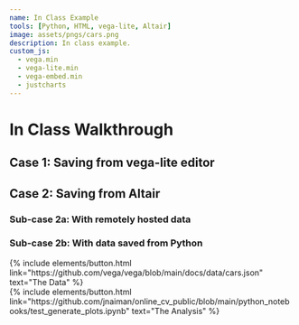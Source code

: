 ```yaml
---
name: In Class Example
tools: [Python, HTML, vega-lite, Altair]
image: assets/pngs/cars.png
description: In class example.
custom_js:
  - vega.min
  - vega-lite.min
  - vega-embed.min
  - justcharts
---
```



# In Class Walkthrough

## Case 1: Saving from vega-lite editor

## Case 2: Saving from Altair

### Sub-case 2a: With remotely hosted data

### Sub-case 2b: With data saved from Python



<vegachart schema-url="{{ site.baseurl }}/assets/json/cars.json" style="width: 100%"></vegachart>



<!-- these are written in a combo of html and liquid --> 

<div class="left">
{% include elements/button.html link="https://github.com/vega/vega/blob/main/docs/data/cars.json" text="The Data" %}
</div>

<div class="right">
{% include elements/button.html link="https://github.com/jnaiman/online_cv_public/blob/main/python_notebooks/test_generate_plots.ipynb" text="The Analysis" %}
</div>

